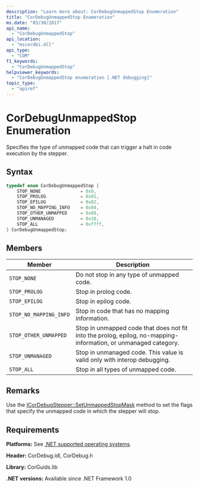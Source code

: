 ```yaml
---
description: "Learn more about: CorDebugUnmappedStop Enumeration"
title: "CorDebugUnmappedStop Enumeration"
ms.date: "03/30/2017"
api_name:
  - "CorDebugUnmappedStop"
api_location:
  - "mscordbi.dll"
api_type:
  - "COM"
f1_keywords:
  - "CorDebugUnmappedStop"
helpviewer_keywords:
  - "CorDebugUnmappedStop enumeration [.NET debugging]"
topic_type:
  - "apiref"
---
```

# CorDebugUnmappedStop Enumeration

Specifies the type of unmapped code that can trigger a halt in code execution by the stepper.

## Syntax

```cpp
typedef enum CorDebugUnmappedStop {
    STOP_NONE               = 0x0,
    STOP_PROLOG             = 0x01,
    STOP_EPILOG             = 0x02,
    STOP_NO_MAPPING_INFO    = 0x04,
    STOP_OTHER_UNMAPPED     = 0x08,
    STOP_UNMANAGED          = 0x10,
    STOP_ALL                = 0xffff,
} CorDebugUnmappedStop;
```

## Members

|Member|Description|
|------------|-----------------|
|`STOP_NONE`|Do not stop in any type of unmapped code.|
|`STOP_PROLOG`|Stop in prolog code.|
|`STOP_EPILOG`|Stop in epilog code.|
|`STOP_NO_MAPPING_INFO`|Stop in code that has no mapping information.|
|`STOP_OTHER_UNMAPPED`|Stop in unmapped code that does not fit into the prolog, epilog, no-mapping-information, or unmanaged category.|
|`STOP_UNMANAGED`|Stop in unmanaged code. This value is valid only with interop debugging.|
|`STOP_ALL`|Stop in all types of unmapped code.|

## Remarks

 Use the [ICorDebugStepper::SetUnmappedStopMask](icordebugstepper-setunmappedstopmask-method.md) method to set the flags that specify the unmapped code in which the stepper will stop.

## Requirements

 **Platforms:** See [.NET supported operating systems](https://github.com/dotnet/core/blob/main/os-lifecycle-policy.md).

 **Header:** CorDebug.idl, CorDebug.h

 **Library:** CorGuids.lib

 **.NET versions:** Available since .NET Framework 1.0
